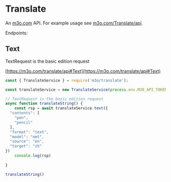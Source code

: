 # Translate

An [m3o.com](https://m3o.com) API. For example usage see [m3o.com/Translate/api](https://m3o.com/Translate/api).

Endpoints:

## Text

TextRequest is the basic edition request


[https://m3o.com/translate/api#Text](https://m3o.com/translate/api#Text)

```js
const { TranslateService } = require('m3o/translate');

const translateService = new TranslateService(process.env.M3O_API_TOKEN)

// TextRequest is the basic edition request
async function translateString() {
	const rsp = await translateService.text({
  "contents": [
    "pen",
    "pencil"
  ],
  "format": "text",
  "model": "nmt",
  "source": "en",
  "target": "zh"
})
	console.log(rsp)
	
}

translateString()
```
